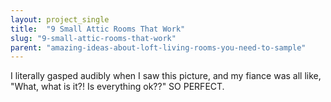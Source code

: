 ```yaml
---
layout: project_single
title:  "9 Small Attic Rooms That Work"
slug: "9-small-attic-rooms-that-work"
parent: "amazing-ideas-about-loft-living-rooms-you-need-to-sample"
---
```

I literally gasped audibly when I saw this picture, and my fiance was all like, "What, what is it?! Is everything ok??" SO PERFECT.